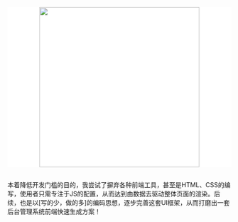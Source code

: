 <p align=center style="background-color: #fff;">
  <a href="#">
    <img src="http://pukawqskq.bkt.clouddn.com/logo_u5.jpg alt="layui" width="360">
  </a>
</p>

## 

本着降低开发门槛的目的，我尝试了摒弃各种前端工具，甚至是HTML、CSS的编写，使用者只需专注于JS的配置，从而达到由数据去驱动整体页面的渲染。后续，也是以[写的少，做的多]的编码思想，逐步完善这套UI框架，从而打磨出一套后台管理系统前端快速生成方案！




